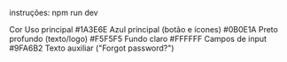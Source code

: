 instruções:
npm run dev


Cor	Uso principal
#1A3E6E	Azul principal (botão e ícones)
#0B0E1A	Preto profundo (texto/logo)
#F5F5F5	Fundo claro
#FFFFFF	Campos de input
#9FA6B2	Texto auxiliar ("Forgot password?")